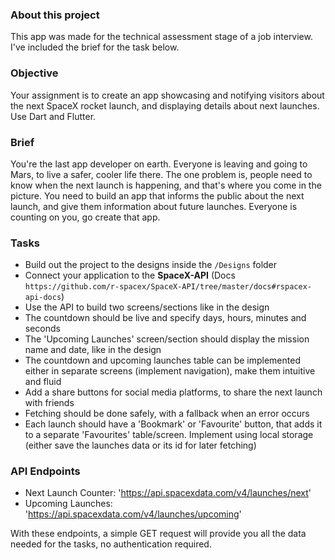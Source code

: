 ### About this project

This app was made for the technical assessment stage of a job interview. I've included the brief for the task below.

### Objective

Your assignment is to create an app showcasing and notifying visitors about
the next SpaceX rocket launch, and displaying details about next launches.
Use Dart and Flutter.

### Brief

You're the last app developer on earth. Everyone is leaving and going to Mars,
to live a safer, cooler life there. The one problem is, people need to know when the next launch
is happening, and that's where you come in the picture. You need to build an app that informs
the public about the next launch, and give them information about future launches.
Everyone is counting on you, go create that app.

### Tasks

- Build out the project to the designs inside the `/Designs` folder
- Connect your application to the **SpaceX-API** (Docs `https://github.com/r-spacex/SpaceX-API/tree/master/docs#rspacex-api-docs`)
- Use the API to build two screens/sections like in the design
- The countdown should be live and specify days, hours, minutes and seconds
- The 'Upcoming Launches' screen/section should display the mission name and date, like in the design
- The countdown and upcoming launches table can be implemented either in separate screens (implement navigation), make them intuitive and fluid
- Add a share buttons for social media platforms, to share the next launch with friends
- Fetching should be done safely, with a fallback when an error occurs
- Each launch should have a 'Bookmark' or 'Favourite' button, that adds it to a separate 'Favourites'
  table/screen. Implement using local storage (either save the launches data or its id for
  later fetching)

### API Endpoints

- Next Launch Counter: 'https://api.spacexdata.com/v4/launches/next'
- Upcoming Launches: 'https://api.spacexdata.com/v4/launches/upcoming'

With these endpoints, a simple GET request will provide you all the data needed for the tasks, no authentication required.
